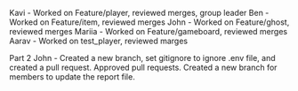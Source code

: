 Kavi - Worked on Feature/player, reviewed merges, group leader
Ben - Worked on Feature/item, reviewed merges
John - Worked on Feature/ghost, reviewed merges
Mariia - Worked on Feature/gameboard, reviewed merges
Aarav - Worked on test_player, reviewed marges


Part 2
John - Created a new branch, set gitignore to ignore .env file, and created a pull request. Approved pull requests. Created a new branch for members to update the report file.
